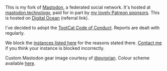 This is my fork of [Mastodon](https://github.com/tootsuite/mastodon), a 
federated social network. It's hosted
at [mastodon.technology](https://mastodon.technology), paid for in part by [my 
lovely Patreon sponsors](https://www.patreon.com/user?u=3581610). This is hosted on [Digital Ocean](https://m.do.co/c/4a83a8a7aedf) (referral link).

I've decided to adopt the [TootCat Code of Conduct](https://github.com/TootCat/mastodon/wiki/Code-of-Conduct/41432d2c42ba9be52f2710b8b5c7b77f41271c0b).
Reports are dealt with regularly.

We block the [instances listed here](https://github.com/tootcafe/blocked-instances)
for the reasons stated there. [Contact me](mailto:ash@ashfurrow.com) if you 
think your instance is blocked incorrectly.

Custom Mastodon gear image courtesy of [@pyrorian](https://mastodon.technology/@pyrorian). Colour scheme available [here](http://www.colourlovers.com/palette/298957/Paris_mon_Amour).
